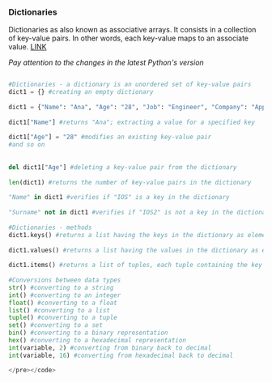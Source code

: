 ### Dictionaries

Dictionaries as also known as associative arrays. It consists in a collection of key-value pairs. In other words, each key-value maps to an associate value. [LINK](https://docs.python.org/3/whatsnew/3.7.html)

*Pay attention to the changes in the latest Python's version*

```python

#Dictionaries - a dictionary is an unordered set of key-value pairs
dict1 = {} #creating an empty dictionary
 
dict1 = {"Name": "Ana", "Age": "28", "Job": "Engineer", "Company": "Apple"}
 
dict1["Name"] #returns "Ana"; extracting a value for a specified key
 
dict1["Age"] = "28" #modifies an existing key-value pair
#and so on
 
 
del dict1["Age"] #deleting a key-value pair from the dictionary
 
len(dict1) #returns the number of key-value pairs in the dictionary
 
"Name" in dict1 #verifies if "IOS" is a key in the dictionary
 
"Surname" not in dict1 #verifies if "IOS2" is not a key in the dictionary
 
#Dictionaries - methods
dict1.keys() #returns a list having the keys in the dictionary as elements
 
dict1.values() #returns a list having the values in the dictionary as elements
 
dict1.items() #returns a list of tuples, each tuple containing the key and value of each dictionary pair
 
#Conversions between data types
str() #converting to a string
int() #converting to an integer
float() #converting to a float
list() #converting to a list
tuple() #converting to a tuple
set() #converting to a set
bin() #converting to a binary representation
hex() #converting to a hexadecimal representation
int(variable, 2) #converting from binary back to decimal
int(variable, 16) #converting from hexadecimal back to decimal

</pre></code>

